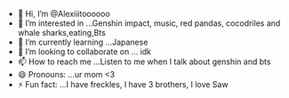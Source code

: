 - 👋 Hi, I’m @Alexiiitoooooo
- 👀 I’m interested in ...Genshin impact, music, red pandas, cocodriles and whale sharks,eating,Bts 
- 🌱 I’m currently learning ...Japanese
- 💞️ I’m looking to collaborate on ... idk
- 📫 How to reach me ...Listen to me when I talk about genshin and bts
- 😄 Pronouns: ...ur mom <3
- ⚡ Fun fact: ...I have freckles, I have 3 brothers, I love Saw 

<!---
Alexiiitoooooo/Alexiiitoooooo is a ✨ special ✨ repository because its `README.md` (this file) appears on your GitHub profile.
You can click the Preview link to take a look at your changes.
--->

